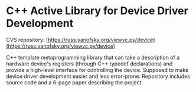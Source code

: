 C++ Active Library for Device Driver Development
================================================

CVS repository: [https://russ.yanofsky.org/viewvc.py/device](https://russ.yanofsky.org/viewvc.py/device)

C++ template metaprogramming library that can take a description of a hardware
device's registers (through C++ typedef declarations) and provide a high-level
interface for controlling the device. Supposed to make device driver
development easier and less error-prone. Repository includes source code and a
6-page paper describing the project.
